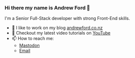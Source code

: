 ### Hi there my name is Andrew Ford 👋

I'm a Senior Full-Stack developer with strong Front-End skills.

- 🔭 I like to work on my blog [andrewford.co.nz](https://andrewford.co.nz)
- 🎥 Checkout my latest video tutorials on [YouTube](https://www.youtube.com/@CodeWithAndrewFord)
- 📫 How to reach me: 
    - <a href="https://mastodon.nz/@andrewford" rel="me">Mastodon</a> 
    - <a href="mailto:me@andrewford.co.nz">Email</a>


